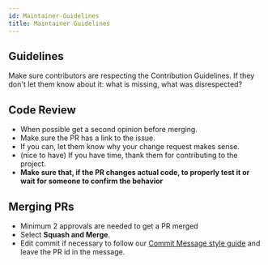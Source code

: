```yaml
---
id: Maintainer-Guidelines
title: Maintainer Guidelines
---
```


## Guidelines
Make sure contributors are respecting the Contribution Guidelines. If they don't let them know about it: what is missing, what was disrespected?

## Code Review
- When possible get a second opinion before merging.
- Make sure the PR has a link to the issue.
- If you can, let them know why your change request makes sense.
- (nice to have) If you have time, thank them for contributing to the project.
- **Make sure that, if the PR changes actual code, to properly test it or wait for someone to confirm the behavior**

## Merging PRs
- Minimum 2 approvals are needed to get a PR merged
- Select **Squash and Merge**.
- Edit commit if necessary to follow our [Commit Message style guide](https://github.com/anitab-org/open-source-programs-web/wiki/Commit-Message-Style-Guide) and leave the PR id in the message.
